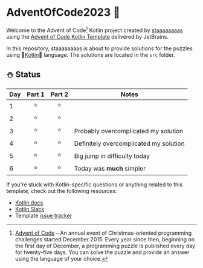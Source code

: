 # AdventOfCode2023 🎄

Welcome to the Advent of Code[^aoc] Kotlin project created by [staaaaaaaas][github] using the [Advent of Code Kotlin Template][template] delivered by JetBrains.

In this repository, staaaaaaaas is about to provide solutions for the puzzles using 🥶[Kotlin][kotlin]🥶 language.
The solutions are located in the `src` folder.

## ⛄ Status 

| Day | Part 1 | Part 2 | Notes                                  |
|-----|:------:|:------:|----------------------------------------|
| 1   |   ⭐    |   ⭐    |                                        |
| 2   |   ⭐    |   ⭐    |                                        |
| 3   |   ⭐    |   ⭐    | Probably overcomplicated my solution   |
| 4   |   ⭐    |   ⭐    | Definitely overcomplicated my solution |
| 5   |   ⭐    |   ⭐    | Big jump in difficulty today           |
| 6   |   ⭐    |   ⭐    | Today was **much** simpler             |


If you're stuck with Kotlin-specific questions or anything related to this template, check out the following resources:

- [Kotlin docs][docs]
- [Kotlin Slack][slack]
- Template [issue tracker][issues]


[^aoc]:
    [Advent of Code][aoc] – An annual event of Christmas-oriented programming challenges started December 2015.
    Every year since then, beginning on the first day of December, a programming puzzle is published every day for twenty-five days.
    You can solve the puzzle and provide an answer using the language of your choice.

[aoc]: https://adventofcode.com
[docs]: https://kotlinlang.org/docs/home.html
[github]: https://github.com/staaaaaaaas
[issues]: https://github.com/kotlin-hands-on/advent-of-code-kotlin-template/issues
[kotlin]: https://kotlinlang.org
[slack]: https://surveys.jetbrains.com/s3/kotlin-slack-sign-up
[template]: https://github.com/kotlin-hands-on/advent-of-code-kotlin-template

